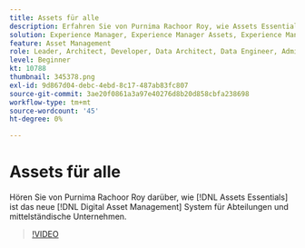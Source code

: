 ```yaml
---
title: Assets für alle
description: Erfahren Sie von Purnima Rachoor Roy, wie Assets Essentials das neue Digital Asset Management System für Abteilungen und mittelständische Unternehmen ist.
solution: Experience Manager, Experience Manager Assets, Experience Manager as a Cloud Service
feature: Asset Management
role: Leader, Architect, Developer, Data Architect, Data Engineer, Admin, User
level: Beginner
kt: 10788
thumbnail: 345378.png
exl-id: 9d867d04-debc-4ebd-8c17-487ab83fc807
source-git-commit: 3ae20f0861a3a97e40276d8b20d858cbfa238698
workflow-type: tm+mt
source-wordcount: '45'
ht-degree: 0%

---
```



# Assets für alle

Hören Sie von Purnima Rachoor Roy darüber, wie [!DNL Assets Essentials] ist das neue [!DNL Digital Asset Management] System für Abteilungen und mittelständische Unternehmen.

>[!VIDEO](https://video.tv.adobe.com/v/345378/?quality=12&learn=on)
